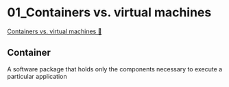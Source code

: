 # 01_Containers vs. virtual machines

[Containers vs. virtual machines 🔗](https://www.coursera.org/learn/cloud-security-risks-identify-and-protect-against-threats/lecture/EfDaS/containers-vs-virtual-machines)

## Container

A software package that holds only the components necessary to execute a particular application
